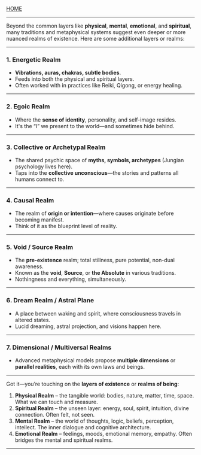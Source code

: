 [HOME](/README.md)   

---   

Beyond the common layers like **physical**, **mental**, **emotional**, and **spiritual**, many traditions and metaphysical systems suggest even deeper or more nuanced realms of existence. Here are some additional layers or realms:

---

### 1. **Energetic Realm**  
- **Vibrations, auras, chakras, subtle bodies**.  
- Feeds into both the physical and spiritual layers.  
- Often worked with in practices like Reiki, Qigong, or energy healing.

---

### 2. **Egoic Realm**  
- Where the **sense of identity**, personality, and self-image resides.  
- It's the “I” we present to the world—and sometimes hide behind.

---

### 3. **Collective or Archetypal Realm**  
- The shared psychic space of **myths, symbols, archetypes** (Jungian psychology lives here).  
- Taps into the **collective unconscious**—the stories and patterns all humans connect to.

---

### 4. **Causal Realm**  
- The realm of **origin or intention**—where causes originate before becoming manifest.  
- Think of it as the blueprint level of reality.

---

### 5. **Void / Source Realm**  
- The **pre-existence** realm; total stillness, pure potential, non-dual awareness.  
- Known as the **void**, **Source**, or **the Absolute** in various traditions.  
- Nothingness and everything, simultaneously.

---

### 6. **Dream Realm / Astral Plane**  
- A place between waking and spirit, where consciousness travels in altered states.  
- Lucid dreaming, astral projection, and visions happen here.

---

### 7. **Dimensional / Multiversal Realms**  
- Advanced metaphysical models propose **multiple dimensions** or **parallel realities**, each with its own laws and beings.

---

Got it—you’re touching on the **layers of existence** or **realms of being**:  

1. **Physical Realm** – the tangible world: bodies, nature, matter, time, space. What we can touch and measure.  
2. **Spiritual Realm** – the unseen layer: energy, soul, spirit, intuition, divine connection. Often felt, not seen.  
3. **Mental Realm** – the world of thoughts, logic, beliefs, perception, intellect. The inner dialogue and cognitive architecture.  
4. **Emotional Realm** – feelings, moods, emotional memory, empathy. Often bridges the mental and spiritual realms.

---   
